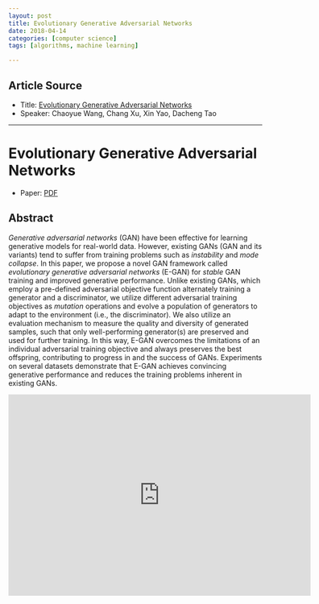 ```yaml
---
layout: post
title: Evolutionary Generative Adversarial Networks
date: 2018-04-14
categories: [computer science]
tags: [algorithms, machine learning]

---
```


## Article Source
* Title: [Evolutionary Generative Adversarial Networks](https://arxiv.org/pdf/1803.00657.pdf)
* Speaker: Chaoyue Wang, Chang Xu, Xin Yao, Dacheng Tao

---


# Evolutionary Generative Adversarial Networks

* Paper: [PDF](https://arxiv.org/pdf/1803.00657.pdf)


## Abstract

*Generative adversarial networks* (GAN) have been effective for learning generative models for real-world data. However, existing GANs (GAN and its variants) tend to suffer from training problems such as *instability* and *mode collapse*. In this paper, we propose a novel GAN framework called *evolutionary generative adversarial networks* (E-GAN) for *stable* GAN training and improved generative performance. Unlike existing GANs, which employ a pre-defined adversarial objective function alternately training a generator and a discriminator, we utilize different adversarial training objectives as *mutation* operations and evolve a population of generators to adapt to the environment (i.e., the discriminator). We also utilize an evaluation mechanism to measure the quality and diversity of generated samples, such that only well-performing generator(s) are preserved and used for further training. In this way, E-GAN overcomes the limitations of an individual adversarial training objective and always preserves the best offspring, contributing to progress in and the success of GANs. Experiments on several datasets demonstrate that E-GAN achieves convincing generative performance and reduces the training problems inherent in existing GANs.

<iframe width="600" height="400" src="https://www.youtube.com/embed/ni6P5KU3SDU" frameborder="0" allow="autoplay; encrypted-media" allowfullscreen></iframe>